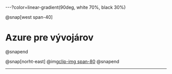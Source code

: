 ---?color=linear-gradient(90deg, white 70%, black 30%)

@snap[west span-40]
# Azure pre vývojárov
@snapend

@snap[norht-east]
@img[clip-img span-80](assets/img/avatar.jpg)
@snapend

---